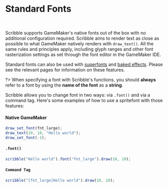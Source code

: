 # Standard Fonts

&nbsp;

Scribble supports GameMaker's native fonts out of the box with no additional configuration required. Scribble aims to render text as close as possible to what GameMaker natively renders with `draw_text()`. All the same rules and principles apply, including glyph ranges and other font rasterization settings as set through the font editor in the GameMaker IDE.

Standard fonts can also be used with [superfonts](font-superfont) and [baked effects](font-baking). Please see the relevant pages for information on these features.

?> When specifying a font with Scribble's functions, you should **always** refer to a font by using the **name of the font** as a **string**.

Scribble allows you to change font in two ways: via `.font()` and via a command tag. Here's some examples of how to use a spritefont with those features:

<!-- tabs:start -->

#### **Native GameMaker**

```js
draw_set_font(fnt_large);
draw_text(10, 10, "Hello world");
draw_set_font(-1);
```

#### **`.font()`**

```js
scribble("Hello world").font("fnt_large").draw(10, 10);
```

#### **`Command Tag`**

```js
scribble("[fnt_large]Hello world").draw(10, 10);
```

<!-- tabs:end -->